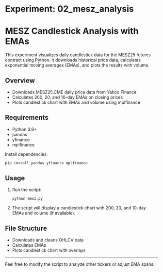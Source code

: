 # Experiment: 02_mesz_analysis
# MESZ Candlestick Analysis with EMAs

This experiment visualizes daily candlestick data for the MESZ25 futures contract using Python. It downloads historical price data, calculates exponential moving averages (EMAs), and plots the results with volume.

## Overview

- Downloads MESZ25.CME daily price data from Yahoo Finance
- Calculates 200, 20, and 10-day EMAs on closing prices
- Plots candlestick chart with EMAs and volume using mplfinance

## Requirements

- Python 3.8+
- pandas
- yfinance
- mplfinance

Install dependencies:

```bash
pip install pandas yfinance mplfinance
```

## Usage

1. Run the script:

    ```bash
    python mesz.py
    ```

2. The script will display a candlestick chart with 200, 20, and 10-day EMAs and volume (if available).

## File Structure

- Downloads and cleans OHLCV data
- Calculates EMAs
- Plots candlestick chart with overlays

---

Feel free to modify the script to analyze other tickers or adjust EMA spans.
